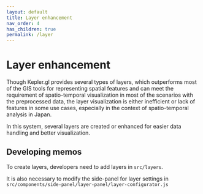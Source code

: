 ```yaml
---
layout: default
title: Layer enhancement
nav_order: 4
has_children: true
permalink: /layer
--- 
```


# Layer enhancement

Though Kepler.gl provides several types of layers, which outperforms most of the GIS tools for representing spatial features and can meet the requirement of spatio-temporal visualization in most of the scenarios with the preprocessed data, the layer visualization is either inefficient or lack of features in some use cases, especially in the context of spatio-temporal analysis in Japan. 

In this system, several layers are created or enhanced for easier data handling and better visualization. 

<!-- - [Mesh code related layers](meshcode/meshcode-main)
- [trajectory layer](trajectory-layer)
- [Prefecture polygon layer](pref-layer)
- [Icon layer](icon-layer) -->

## Developing memos

To create layers, developers need to add layers in `src/layers`.

It is also necessary to modify the side-panel for layer settings in `src/components/side-panel/layer-panel/layer-configurator.js`



